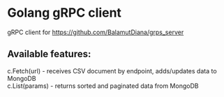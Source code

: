 # Golang gRPC client

gRPC client for https://github.com/BalamutDiana/grps_server

## Available features:
   c.Fetch(url)    - receives CSV document by endpoint, adds/updates data to MongoDB  
   c.List(params)  - returns sorted and paginated data from MongoDB
